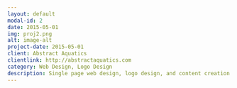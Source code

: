 ```yaml
---
layout: default
modal-id: 2
date: 2015-05-01
img: proj2.png
alt: image-alt
project-date: 2015-05-01
client: Abstract Aquatics
clientlink: http://abstractaquatics.com
category: Web Design, Logo Design
description: Single page web design, logo design, and content creation.
---
```


